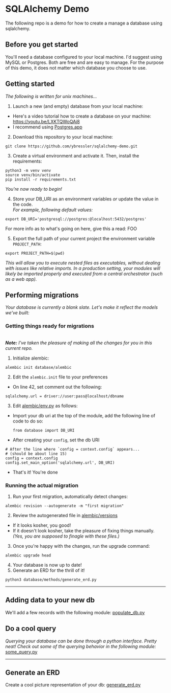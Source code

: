 # SQLAlchemy Demo
The following repo is a demo for how to create a manage a database using sqlalchemy.

## Before you get started
You'll need a database configured to your local machine. I'd suggest using MySQL or Postgres.
Both are free and are easy to manage. For the purpose of this demo, it does not matter
which database you choose to use.

## Getting started
_The following is written for unix machines..._
1. Launch a new (and empty) database from your local machine:
* Here's a video tutorial how to create a database on your machine: https://youtu.be/LXKTQWoQAj8
* I recommend using [Postgres.app](https://postgresapp.com/)


2. Download this repository to your local machine:
```
git clone https://github.com/ybressler/sqlalchemy-demo.git
```

3. Create a virtual environment and activate it. Then, install the requirements:
```
python3 -m venv venv
source venv/bin/activate
pip install -r requirements.txt
```
_You're now ready to begin!_

4. Store your DB_URI as an environment variables _or_ update the value in the code.
<br>_For example, following default values:_
```
export DB_URI='postgresql://postgres:@localhost:5432/postgres'
```
For more info as to what's going on here, give this a read: FOO


5. Export the full path of your current project the environment variable `PROJECT_PATH`:
```
export PROJECT_PATH=$(pwd)
```
_This will allow you to execute nested files as executables, without dealing with
issues like relative imports. In a production setting, your modules will likely be
imported properly and executed from a central orchestrator (such as a web app)._

## Performing migrations
_Your database is currently a blank slate. Let's make it reflect the models we've built:_

### Getting things ready for migrations
<br>_**Note:** I've taken the pleasure of making all the changes for you in this current repo._
1. Initialize alembic:
```
alembic init database/alembic
```
2. Edit the `alembic.init` file to your preferences
* On line 42, set comment out the following:
```
sqlalchemy.url = driver://user:pass@localhost/dbname
```

3. Edit [alembic/env.py](database/alembic/env.py) as follows:
* Import your db uri at the top of the module, add the following line of code to do so:
  ```
  from database import DB_URI
  ```
* After creating your `config`, set the db URI
```
# After the line where `config = context.config` appears...
# (should be about line 15)
config = context.config
config.set_main_option('sqlalchemy.url', DB_URI)
```
* That's it! You're done

### Running the actual migration
1. Run your first migration, automatically detect changes:
```
alembic revision --autogenerate -m "first migration"
```
2. Review the autogenerated file in [alembic/versions](database/alembic/versions)
* If it looks kosher, you good!
* If it doesn't look kosher, take the pleasure of fixing things manually. _(Yes, you are supposed to finagle with these files.)_
3. Once you're happy with the changes, run the upgrade command:
```
alembic upgrade head
```
4. Your database is now up to date!
5. Generate an ERD for the thrill of it!
```
python3 database/methods/generate_erd.py
```

----
## Adding data to your new db
We'll add a few records with the following module: [populate_db.py](database/methods/populate_db.py)

## Do a cool query
_Querying your database can be done through a python interface. Pretty neat! Check out some of
the querying behavior in the following module:_
[some_query.py](database/methods/some_query.py)

----
## Generate an ERD
Create a cool picture representation of your db: [generate_erd.py](database/methods/generate_erd.py)

